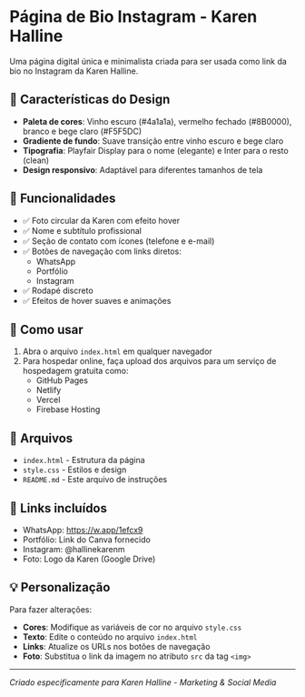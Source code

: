 # Página de Bio Instagram - Karen Halline

Uma página digital única e minimalista criada para ser usada como link da bio no Instagram da Karen Halline.

## 🎨 Características do Design

- **Paleta de cores**: Vinho escuro (#4a1a1a), vermelho fechado (#8B0000), branco e bege claro (#F5F5DC)
- **Gradiente de fundo**: Suave transição entre vinho escuro e bege claro
- **Tipografia**: Playfair Display para o nome (elegante) e Inter para o resto (clean)
- **Design responsivo**: Adaptável para diferentes tamanhos de tela

## 📱 Funcionalidades

- ✅ Foto circular da Karen com efeito hover
- ✅ Nome e subtítulo profissional
- ✅ Seção de contato com ícones (telefone e e-mail)
- ✅ Botões de navegação com links diretos:
  - WhatsApp
  - Portfólio
  - Instagram
- ✅ Rodapé discreto
- ✅ Efeitos de hover suaves e animações

## 🚀 Como usar

1. Abra o arquivo `index.html` em qualquer navegador
2. Para hospedar online, faça upload dos arquivos para um serviço de hospedagem gratuita como:
   - GitHub Pages
   - Netlify
   - Vercel
   - Firebase Hosting

## 📁 Arquivos

- `index.html` - Estrutura da página
- `style.css` - Estilos e design
- `README.md` - Este arquivo de instruções

## 🔗 Links incluídos

- WhatsApp: https://w.app/1efcx9
- Portfólio: Link do Canva fornecido
- Instagram: @hallinekarenm
- Foto: Logo da Karen (Google Drive)

## 💡 Personalização

Para fazer alterações:
- **Cores**: Modifique as variáveis de cor no arquivo `style.css`
- **Texto**: Edite o conteúdo no arquivo `index.html`
- **Links**: Atualize os URLs nos botões de navegação
- **Foto**: Substitua o link da imagem no atributo `src` da tag `<img>`

---

*Criado especificamente para Karen Halline - Marketing & Social Media*
